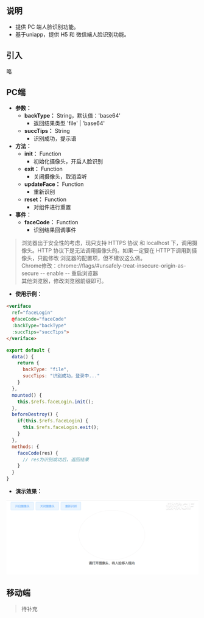 ## 说明
- 提供 PC 端人脸识别功能。
- 基于uniapp，提供 H5 和 微信端人脸识别功能。

## 引入
略

## PC端
+ <strong>参数：</strong>
  - <strong>backType：</strong> String，默认值：'base64'
    - 返回结果类型  'file' | 'base64'
  - <strong>succTips：</strong> String
    - 识别成功，提示语
+ <strong>方法：</strong>
  - <strong>init：</strong> Function
    - 初始化摄像头，开启人脸识别
  - <strong>exit：</strong> Function
    - 关闭摄像头，取消监听
  - <strong>updateFace：</strong> Function
    - 重新识别
  - <strong>reset：</strong> Function
    - 对组件进行重置
+ <strong>事件：</strong>
  - <strong>faceCode：</strong> Function
    - 识别结果回调事件
> 浏览器出于安全性的考虑，现只支持 HTTPS 协议 和 localhost 下，调用摄像头。HTTP 协议下是无法调用摄像头的。如果一定要在 HTTP下调用到摄像头，只能修改 浏览器的配置项，但不建议这么做。  
Chrome修改：chrome://flags/#unsafely-treat-insecure-origin-as-secure  --  enable   --   重启浏览器  
其他浏览器，修改浏览器前缀即可。
+ <strong>使用示例：</strong>
```html
<veriface
  ref="faceLogin"
  @faceCode="faceCode"
  :backType="backType"
  :succTips="succTips">
</veriface>
```
```javascript
export default {
  data() {
    return {
      backType: "file",
      succTips: "识别成功，登录中..."
    }
  },
  mounted() {
    this.$refs.faceLogin.init();
  },
  beforeDestroy() {
    if(this.$refs.faceLogin) {
      this.$refs.faceLogin.exit();
    }
  },
  methods: {
    faceCode(res) {
      // res为识别成功后，返回结果
    }
  }
}
```
+ <strong>演示效果：</strong>
<img src="../static/img/unit-veriface-demo.gif" alt="demo"/>

## 移动端
> 待补充
